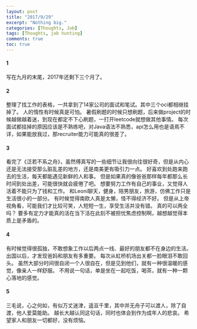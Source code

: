 ```yaml
---
layout: post
title: "2017/9/29"
excerpt: "Nothing big."
categories: [Thoughts, Job]
tags: [Thoughts, job hunting]
comments: true
toc: true
---
```


#### 1   
写在九月的末尾，2017年还剩下三个月了。

#### 2
整理了找工作的表格，一共拿到了14家公司的面试和笔试。其中三个oci都相继挂掉了。
人的惰性有时候真是可怕。
暑假刷题的时候只想刷题，后来做project的时候越做越着迷，到现在都定不下心刷题，一打开leetcode就想做其他事情。
每次面试都挂掉的原因应该是不熟练吧，对Java语法不熟悉，api怎么用也是语焉不详，如果能放我过，那recruiter能力可能真的很差了。

#### 3
看完了《泛若不系之舟》，虽然傅真写的一些细节让我很向往很好奇，但是从内心还是无法接受那么脏乱差的地方，还是南美更有吸引力一点。
好喜欢到处跑来跑去的生活，每天都能遇见新鲜的人和事。
但是如果真的像爸爸那样每年都那么长时间到处出差，可能很快就会疲倦了吧。
想要努力工作有自己的事业，又觉得人活着不能只为了钱和工作。
和Leoni聊天，健身，陪男朋友，旅游，仿佛工作只是生活很小的一部分。
有时候觉得南欧人真是太懒，怪不得经济不好。
但是从上帝视角看，可能我们才比较可笑，人短短一生，享受生活并没有错。
真的可以两全吗？
要多有定力才能真的活在当下活在此刻不被担忧焦虑控制啊，越想越觉得本质上是矛盾的。

#### 4
有时候觉得很孤独，不敢想象工作以后两点一线、最好的朋友都不在身边的生活。
出国以后，才发现爸妈和朋友有多重要。
每次从虹桥机场出关都一脸眼泪不敢回头。
虽然大部分时间很自闭一个人很自在，但是见到他们，就有一种很温暖的感觉，像亲人一样舒服。
不用说一句话，单是坐在一起吃饭，喝茶，就有一种一颗心落地的感觉。

#### 5
三毛说，心之何如，有似万丈迷津，遥亘千里，其中并无舟子可以渡人，除了自渡，他人爱莫能助。
越长大越认同这句话，同时也体会到作为成年人的悲哀。
希望家人和朋友一切都好，没有烦恼。